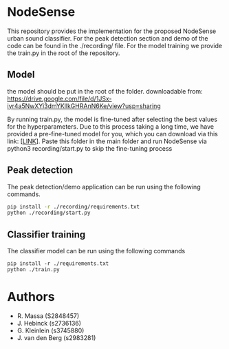 # NodeSense
This repository provides the implementation for the proposed NodeSense urban sound classifier.
For the peak detection section and demo of the code can be found in the ./recording/ file. 
For the model training we provide the train.py in the root of the repository.

## Model
the model should be put in the root of the folder. downloadable from:
https://drive.google.com/file/d/1JSx-iyr4a5NwXYi3dmYKllkGHRAnN6Ke/view?usp=sharing

By running train.py, the model is fine-tuned after selecting the best values for the hyperparameters. Due to this process taking a long time, we have provided a pre-fine-tuned model for you, which you can download via this link: [[LINK](https://drive.google.com/file/d/1JSx-iyr4a5NwXYi3dmYKllkGHRAnN6Ke/view?usp=sharing)]. Paste this folder in the main folder and run NodeSense via python3 recording/start.py to skip the fine-tuning process

## Peak detection
The peak detection/demo application can be run using the following commands.
```bash
pip install -r ./recording/requirements.txt
python ./recording/start.py
```

## Classifier training
The classifier model can be run using the following commands
```
pip install -r ./requirements.txt
python ./train.py
```

# Authors
- R. Massa (S2848457)
- J. Hebinck (s2736136)
- G. Kleinlein (s3745880)
- J. van den Berg (s2983281)
